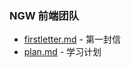 ### NGW 前端团队

*	[firstletter.md](https://github.com/KingBullTeam/TeamBuilding/blob/master/firstletter.md) - 第一封信
*	[plan.md](https://github.com/KingBullTeam/TeamBuilding/blob/master/plan.md) - 学习计划